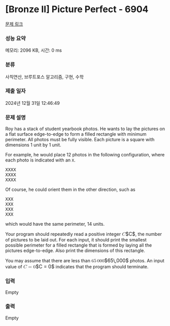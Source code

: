 # [Bronze II] Picture Perfect - 6904 

[문제 링크](https://www.acmicpc.net/problem/6904) 

### 성능 요약

메모리: 2096 KB, 시간: 0 ms

### 분류

사칙연산, 브루트포스 알고리즘, 구현, 수학

### 제출 일자

2024년 12월 31일 12:46:49

### 문제 설명

<p>Roy has a stack of student yearbook photos. He wants to lay the pictures on a flat surface edge-to-edge to form a filled rectangle with minimum perimeter. All photos must be fully visible. Each picture is a square with dimensions 1 unit by 1 unit.</p>

<p>For example, he would place 12 photos in the following configuration, where each photo is indicated with an <code>X</code>.</p>

<pre>XXXX
XXXX
XXXX</pre>

<p>Of course, he could orient them in the other direction, such as</p>

<pre>XXX
XXX
XXX
XXX</pre>

<p>which would have the same perimeter, 14 units.</p>

<p>Your program should repeatedly read a positive integer <mjx-container class="MathJax" jax="CHTML" style="font-size: 109%; position: relative;"><mjx-math class="MJX-TEX" aria-hidden="true"><mjx-mi class="mjx-i"><mjx-c class="mjx-c1D436 TEX-I"></mjx-c></mjx-mi></mjx-math><mjx-assistive-mml unselectable="on" display="inline"><math xmlns="http://www.w3.org/1998/Math/MathML"><mi>C</mi></math></mjx-assistive-mml><span aria-hidden="true" class="no-mathjax mjx-copytext">$C$</span></mjx-container>, the number of pictures to be laid out. For each input, it should print the smallest possible perimeter for a filled rectangle that is formed by laying all the pictures edge-to-edge. Also print the dimensions of this rectangle.</p>

<p>You may assume that there are less than <mjx-container class="MathJax" jax="CHTML" style="font-size: 109%; position: relative;"><mjx-math class="MJX-TEX" aria-hidden="true"><mjx-mn class="mjx-n"><mjx-c class="mjx-c36"></mjx-c><mjx-c class="mjx-c35"></mjx-c></mjx-mn><mjx-mstyle><mjx-mspace style="width: 0.167em;"></mjx-mspace></mjx-mstyle><mjx-mn class="mjx-n"><mjx-c class="mjx-c30"></mjx-c><mjx-c class="mjx-c30"></mjx-c><mjx-c class="mjx-c30"></mjx-c></mjx-mn></mjx-math><mjx-assistive-mml unselectable="on" display="inline"><math xmlns="http://www.w3.org/1998/Math/MathML"><mn>65</mn><mstyle scriptlevel="0"><mspace width="0.167em"></mspace></mstyle><mn>000</mn></math></mjx-assistive-mml><span aria-hidden="true" class="no-mathjax mjx-copytext">$65\,000$</span></mjx-container> photos. An input value of <mjx-container class="MathJax" jax="CHTML" style="font-size: 109%; position: relative;"><mjx-math class="MJX-TEX" aria-hidden="true"><mjx-mi class="mjx-i"><mjx-c class="mjx-c1D436 TEX-I"></mjx-c></mjx-mi><mjx-mo class="mjx-n" space="4"><mjx-c class="mjx-c3D"></mjx-c></mjx-mo><mjx-mn class="mjx-n" space="4"><mjx-c class="mjx-c30"></mjx-c></mjx-mn></mjx-math><mjx-assistive-mml unselectable="on" display="inline"><math xmlns="http://www.w3.org/1998/Math/MathML"><mi>C</mi><mo>=</mo><mn>0</mn></math></mjx-assistive-mml><span aria-hidden="true" class="no-mathjax mjx-copytext">$C = 0$</span></mjx-container> indicates that the program should terminate.</p>

### 입력 

 Empty

### 출력 

 Empty

